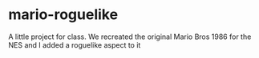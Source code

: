 # mario-roguelike
A little project for class. We recreated the original Mario Bros 1986 for the NES and I added a roguelike aspect to it
